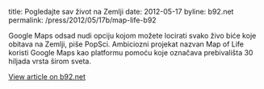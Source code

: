 title: Pogledajte sav život na Zemlji
date: 2012-05-17
byline:  b92.net
permalink: /press/2012/05/17b/map-life-b92


Google Maps odsad nudi opciju kojom možete locirati svako živo biće koje obitava na Zemlji, piše PopSci. Ambiciozni projekat nazvan Map of Life koristi Google Maps kao platformu pomoću koje označava prebivališta 30 hiljada vrsta širom sveta.

[View article on b92.net](http://www.b92.net/zivot/vesti.php?nav_id=610125)
